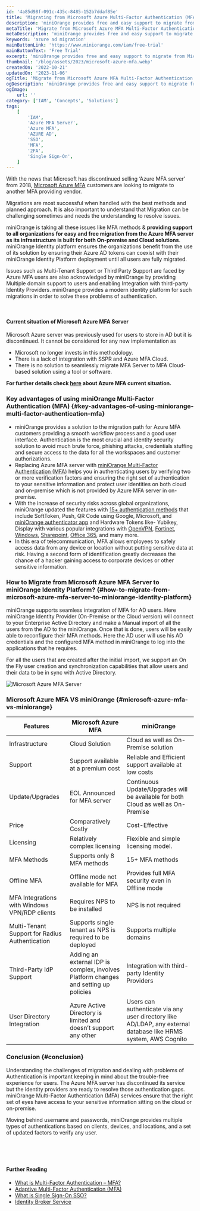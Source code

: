 ```yaml
---
id: '4a85d98f-091c-435c-8485-152b7ddaf85e'
title: 'Migrating from Microsoft Azure Multi-Factor Authentication (MFA) Server'
description: 'miniOrange provides free and easy support to migrate from Microsoft Azure Multi-Factor Authentication MFA Cloud and On-Premise Server.'
metaTitle: 'Migrate from Microsoft Azure MFA Multi-Factor Authentication Server'
metaDescription: 'miniOrange provides free and easy support to migrate from Microsoft Azure Multi-Factor Authentication MFA Cloud and On-Premise Server.'
keywords: 'azure ad migration'
mainButtonLink: 'https://www.miniorange.com/iam/free-trial'
mainButtonText: 'Free Trial'
excerpt: 'miniOrange provides free and easy support to migrate from Microsoft Azure Multi-Factor Authentication MFA Cloud and On-Premise Server.'
thumbnail: '/blog/assets/2023/microsoft-azure-mfa.webp'
createdOn: '2022-10-21'
updatedOn: '2023-11-06'
ogTitle: 'Migrate from Microsoft Azure MFA Multi-Factor Authentication Server'
ogDescription: 'miniOrange provides free and easy support to migrate from Microsoft Azure Multi-Factor Authentication MFA Cloud and On-Premise Server.'
ogImage:
    url: ''
category: ['IAM', 'Concepts', 'Solutions']
tags:
    [
        'IAM',
        'Azure MFA Server',
        'Azure MFA',
        'AZURE AD',
        'SSO',
        'MFA',
        '2FA',
        'Single Sign-On',
    ]
---
```

With the news that Microsoft has discontinued selling ‘Azure MFA server’ from 2018, [Microsoft Azure MFA](https://docs.microsoft.com/en-us/azure/active-directory/authentication/concept-mfa-howitworks) customers are looking to migrate to another MFA providing vendor.  

Migrations are most successful when handled with the best methods and planned approach. It is also important to understand that Migration can be challenging sometimes and needs the understanding to resolve issues.  

miniOrange is taking all these issues like MFA methods & **providing support to all organizations for easy and free migration from the Azure MFA server as its infrastructure is built for both On-premise and Cloud solutions**. miniOrange Identity platform ensures the organizations benefit from the use of its solution by ensuring their Azure AD tokens can coexist with their miniOrange Identity Platform deployment until all users are fully migrated.  

Issues such as Multi-Tenant Support or Third Party Support are faced by Azure MFA users are also acknowledged by miniOrange by providing Multiple domain support to users and enabling Integration with third-party Identity Providers. miniOrange provides a modern identity platform for such migrations in order to solve these problems of authentication.  

&nbsp;  

#### **Current situation of Microsoft Azure MFA Server**
Microsoft Azure server was previously used for users to store in AD but it is discontinued. It cannot be considered for any new implementation as

- Microsoft no longer invests in this methodology.
- There is a lack of integration with SSPR and Azure MFA Cloud.
- There is no solution to seamlessly migrate MFA Server to MFA Cloud-based solution using a tool or software.  

**For further details check [here](https://learn.microsoft.com/en-us/entra/identity/authentication/multi-factor-authentication-faq) about Azure MFA current situation.**

### Key advantages of using miniOrange Multi-Factor Authentication (MFA) {#key-advantages-of-using-miniorange-multi-factor-authentication-mfa}

- miniOrange provides a solution to the migration path for Azure MFA customers providing a smooth workflow process and a good user interface. Authentication is the most crucial and identity security solution to avoid much brute force, phishing attacks, credentials stuffing and secure access to the data for all the workspaces and customer authorizations.
- Replacing Azure MFA server with [miniOrange Multi-Factor Authentication (MFA)](https://www.miniorange.com/blog/what-is-multi-factor-authentication-mfa/) helps you in authenticating users by verifying two or more verification factors and ensuring the right set of authentication to your sensitive information and protect user identities on both cloud and on-premise which is not provided by Azure MFA server in on-premise.
- With the increase of security risks across global organizations, miniOrange updated the features with [15+ authentication methods](https://www.miniorange.com/iam/content-library/admin-docs/configure-mfa-methods-for-admins) that include SoftToken, Push, QR Code using Google, Microsoft, and [miniOrange authenticator app](https://play.google.com/store/apps/details?id=com.miniorange.android.authenticator&hl=en_IN&gl=US) and Hardware Tokens like- Yubikey, Display with various popular integrations with [OpenVPN](https://www.miniorange.com/two-factor-authentication-for-open-vpn), [Fortinet](https://www.miniorange.com/two-factor-authentication-for-fortinet), [Windows](https://www.miniorange.com/two-factor-authentication-(2fa)-for-windows-login-and-rdp), [Sharepoint](https://www.miniorange.com/two-factor-authentication-(2fa)-for-sharepoint), [Office 365](https://www.miniorange.com/two-factor-authentication-(2fa)-for-office-365), and many more.
- In this era of telecommunication, MFA allows employees to safely access data from any device or location without putting sensitive data at risk. Having a second form of identification greatly decreases the chance of a hacker gaining access to corporate devices or other sensitive information.  


### How to Migrate from Microsoft Azure MFA Server to miniOrange Identity Platform? {#how-to-migrate-from-microsoft-azure-mfa-server-to-miniorange-identity-platform}

miniOrange supports seamless integration of MFA for AD users. Here miniOrange Identity Provider (On-Premise or the Cloud version) will connect to your Enterprise Active Directory and make a Manual import of all the users from the AD to the miniOrange. Once that is done, users will be easily able to reconfigure their MFA methods. Here the AD user will use his AD credentials and the configured MFA method in miniOrange to log into the applications that he requires.  

For all the users that are created after the initial import, we support an On the Fly user creation and synchronization capabilities that allow users and their data to be in sync with Active Directory.

![Microsoft Azure MFA Server](/blog/assets/2023/microsoft-azure-mfa-server.webp)

### Microsoft Azure MFA VS miniOrange {#microsoft-azure-mfa-vs-miniorange}

| Features | Microsoft Azure MFA | miniOrange |
| -------- | ------------------- | ---------- |
| Infrastructure | Cloud Solution | Cloud as well as On-Premise solution |
| Support | Support available at a premium cost | Reliable and Efficient support available at low costs |
| Update/Upgrades | EOL Announced for MFA server | Continuous Update/Upgrades will be available for both Cloud as well as On-Premise |
| Price | Comparatively Costly | Cost-Effective |
| Licensing | Relatively complex licensing | Flexible and simple licensing model. |
| MFA Methods | Supports only 8 MFA methods | 15+ MFA methods |
| Offline MFA | Offline mode not available for MFA | Provides full MFA security even in Offline mode |
| MFA Integrations with Windows VPN/RDP clients | Requires NPS to be installed | NPS is not required |
| Multi-Tenant Support for Radius Authentication | Supports single tenant as NPS is required to be deployed | Supports multiple domains |
| Third-Party IdP Support | Adding an external IDP is complex, involves Platform changes and setting up policies | Integration with third-party Identity Providers |
| User Directory Integration | Azure Active Directory is limited and doesn’t support any other | Users can authenticate via any user directory like AD/LDAP, any external database like HRMS system, AWS Cognito |

### Conclusion {#conclusion}
Understanding the challenges of migration and dealing with problems of Authentication is important keeping in mind about the trouble-free experience for users. The Azure MFA server has discontinued its service but the identity providers are ready to resolve those authentication gaps. miniOrange Multi-Factor Authentication (MFA) services ensure that the right set of eyes have access to your sensitive information sitting on the cloud or on-premise.  

Moving behind username and passwords, miniOrange provides multiple types of authentications based on clients, devices, and locations, and a set of updated factors to verify any user.  

&nbsp;  

&nbsp;  


#### **Further Reading**  
- [What is Multi-Factor Authentication – MFA?](https://www.miniorange.com/blog/what-is-multi-factor-authentication-mfa/)  
- [Adaptive Multi-Factor Authentication (MFA)](https://www.miniorange.com/adaptive-multi-factor-authentication-mfa) 
- [What is Single Sign-On SSO?](https://www.miniorange.com/products/single-sign-on-sso)  
- [Identity Broker Service](https://www.miniorange.com/products/identity-broker-service)